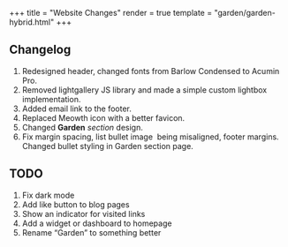 +++
title = "Website Changes"
render = true
template = "garden/garden-hybrid.html"
+++

## Changelog

1. Redesigned header, changed fonts from Barlow Condensed to Acumin Pro.
2. Removed lightgallery JS library and made a simple custom lightbox implementation.
3. Added email link to the footer.
4. Replaced Meowth icon with a better favicon.
5. Changed **Garden** _section_ design.
6. Fix margin spacing, list bullet image  being misaligned, footer margins. Changed bullet styling in Garden section page.

  

## TODO

1. Fix dark mode
2. Add like button to blog pages
3. Show an indicator for visited links
4. Add a widget or dashboard to homepage
5. Rename “Garden” to something better